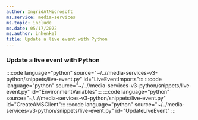 ```yaml
---
author: IngridAtMicrosoft
ms.service: media-services
ms.topic: include
ms.date: 05/17/2022
ms.author: inhenkel
title: Update a live event with Python
---
```


### Update a live event with Python

:::code language="python" source="~/..//media-services-v3-python/snippets/live-event.py" id="LiveEventImports":::
:::code language="python" source="~/..//media-services-v3-python/snippets/live-event.py" id="EnvironmentVariables":::
:::code language="python" source="~/..//media-services-v3-python/snippets/live-event.py" id="CreateAMSClient":::
:::code language="python" source="~/../media-services-v3-python/snippets/live-event.py" id="UpdateLiveEvent" :::